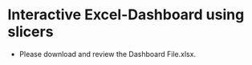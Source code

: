 # Interactive Excel-Dashboard using slicers

* Please download and review the Dashboard File.xlsx.


